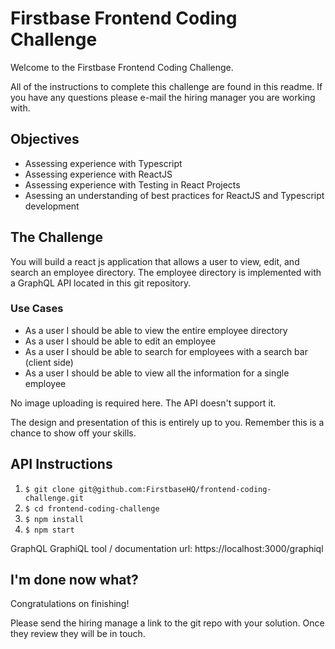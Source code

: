 # Firstbase Frontend Coding Challenge
Welcome to the Firstbase Frontend Coding Challenge.

All of the instructions to complete this challenge are found in this readme. If you have any questions please e-mail the hiring manager you are working with.

## Objectives
* Assessing experience with Typescript
* Assessing experience with ReactJS
* Assessing experience with Testing in React Projects
* Asessing an understanding of best practices for ReactJS and Typescript development

## The Challenge
You will build a react js application that allows a user to view, edit, and search an employee directory. The employee directory is implemented with a GraphQL API located in this git repository.

### Use Cases
* As a user I should be able to view the entire employee directory
* As a user I should be able to edit an employee
* As a user I should be able to search for employees with a search bar (client side)
* As a user I should be able to view all the information for a single employee

No image uploading is required here. The API doesn't support it.


The design and presentation of this is entirely up to you. Remember this is a chance to show off your skills.

## API Instructions
1. `$ git clone git@github.com:FirstbaseHQ/frontend-coding-challenge.git`
2. `$ cd frontend-coding-challenge`
3. `$ npm install`
4. `$ npm start`

GraphQL GraphiQL tool / documentation url:
https://localhost:3000/graphiql 

## I'm done now what?
Congratulations on finishing!

Please send the hiring manage a link to the git repo with your solution. Once they review they will be in touch.